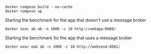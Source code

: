 ```
docker compose build --no-cache
docker compose up 
```
Starting the benchmark for the app that doesn't use a message broker
```
docker exec ab ab -n 1000 -c 10 http://webapp:8080/
```
Starting the benchmark for the app that uses a message broker
```
docker exec eab ab -n 1000 -c 10 http://websend:8081/
```
